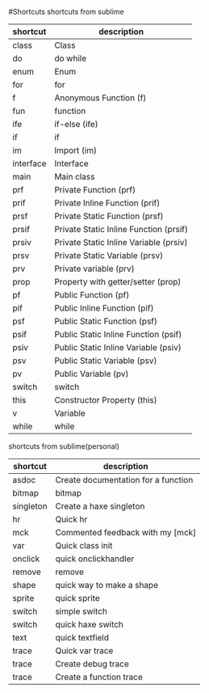 #Shortcuts
shortcuts from sublime


| shortcut | description |
| --- | --- |
| class | Class |
| do | do while |
| enum | Enum |
| for | for |
| f | Anonymous Function (f) |
| fun | function |
| ife | if-else (ife) |
| if | if |
| im | Import (im) |
| interface | Interface |
| main | Main class |
| prf | Private Function (prf) |
| prif | Private Inline Function (prif) |
| prsf | Private Static Function (prsf) |
| prsif | Private Static Inline Function (prsif) |
| prsiv | Private Static Inline Variable (prsiv) |
| prsv | Private Static Variable (prsv) |
| prv | Private variable (prv) |
| prop | Property with getter/setter (prop) |
| pf | Public Function (pf) |
| pif | Public Inline Function (pif) |
| psf | Public Static Function (psf) |
| psif | Public Static Inline Function (psif) |
| psiv | Public Static Inline Variable (psiv) |
| psv | Public Static Variable (psv) |
| pv | Public Variable (pv) |
| switch | switch |
| this | Constructor Property (this) |
| v | Variable |
| while | while |

shortcuts from sublime(personal)


| shortcut | description |
| --- | --- |
| asdoc | Create documentation for a function |
| bitmap | bitmap |
| singleton | Create a haxe singleton |
| hr | Quick hr |
| mck | Commented feedback with my [mck] |
| var | Quick class init |
| onclick | quick onclickhandler |
| remove | remove |
| shape | quick way to make a shape |
| sprite | quick sprite |
| switch | simple switch |
| switch | quick haxe switch |
| text | quick textfield |
| trace | Quick var trace |
| trace | Create debug trace |
| trace | Create a function trace |
